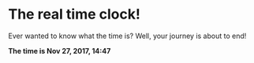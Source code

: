 # The real time clock!

Ever wanted to know what the time is? Well, your journey is about to end!

**The time is Nov 27, 2017, 14:47**